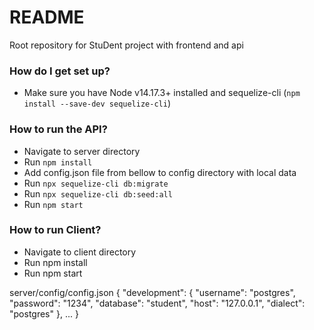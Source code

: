 # README #

Root repository for StuDent project with frontend and api

### How do I get set up? ###

* Make sure you have Node v14.17.3+ installed and sequelize-cli (```npm install --save-dev sequelize-cli```)

### How to run the API? ###

* Navigate to server directory
* Run ```npm install```
* Add config.json file from bellow to config directory with local data
* Run ```npx sequelize-cli db:migrate```
* Run ```npx sequelize-cli db:seed:all```
* Run ```npm start``` 

### How to run Client? ###

* Navigate to client directory
* Run npm install
* Run npm start


server/config/config.json
{
    "development": {
    "username": "postgres",
    "password": "1234",
    "database": "student",
    "host": "127.0.0.1",
    "dialect": "postgres"
  }, ...
}
